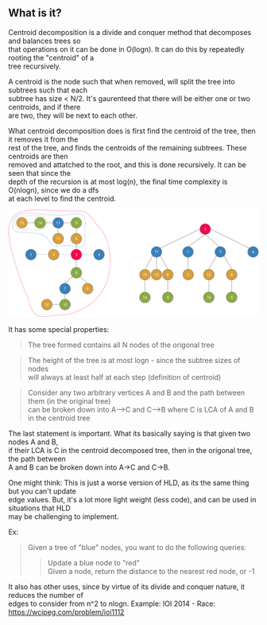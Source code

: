 <h2>What is it?</h2>
Centroid decomposition is a divide and conquer method that decomposes and
balances trees so <br>that operations on it can be done in O(logn). It can
do this by repeatedly rooting the "centroid" of a <br> tree recursively.

A centroid is the node such that when removed, will split the tree into
subtrees such that each <br> subtree has size < N/2. It's gaurenteed that there
will be either one or two centroids, and if there <br> are two, they will be
next to each other.

What centroid decomposition does is first find the centroid of the tree,
then it removes it from the <br> rest of the tree, and finds the centroids of
the remaining subtrees. These centroids are then <br> removed and attatched
to the root, and this is done recursively. It can be seen that
since the <br> depth of the recursion is at most log(n), the final time
complexity is O(nlogn), since we do a dfs <br> at each level to find the
centroid.

<img src="images/cd.png" alt="N/A">

It has some special properties:
> The tree formed contains all N nodes of the origonal tree

> The height of the tree is at most logn - since the subtree sizes of nodes
<br> will always at least half at each step (definition of centroid)

> Consider any two arbitrary vertices A and B and the path between them 
(in the original tree) <br> can be broken down into A-->C and C-->B where C 
is LCA of A and B in the centroid tree

The last statement is important. What its basically saying is that given
two nodes A and B, <br> if their LCA is C in the centroid decomposed
tree, then in the origonal tree, the path between <br> A and B
can be broken down into A->C and C->B. 

One might think: This is just a worse version of HLD, as its the same 
thing but you can't update <br> edge values. But, it's a lot
more light weight (less code), and can be used in situations that
HLD <br> may be challenging to implement.

Ex:
> Given a tree of "blue" nodes, you want to do the following queries:
>> Update a blue node to "red" <br>
>> Given a node, return the distance to the nearest red node, or -1

It also has other uses, since by virtue of its divide and conquer nature,
it reduces the number of <br> edges to consider from n^2 to nlogn. 
Example: IOI 2014 - Race: https://wcipeg.com/problem/ioi1112


